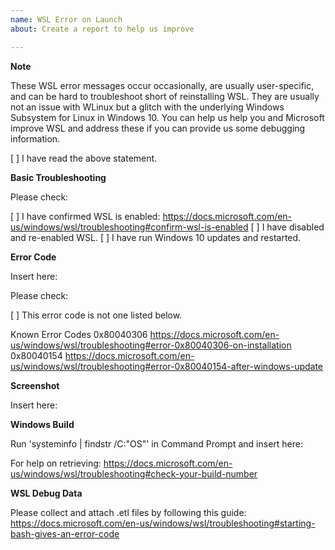 ```yaml
---
name: WSL Error on Launch
about: Create a report to help us improve

---
```


**Note**

These WSL error messages occur occasionally, are usually user-specific, and can be hard to troubleshoot short of reinstalling WSL.
They are usually not an issue with WLinux but a glitch with the underlying Windows Subsystem for Linux in Windows 10.
You can help us help you and Microsoft improve WSL and address these if you can provide us some debugging information.

[ ] I have read the above statement.

**Basic Troubleshooting**

Please check:

[ ] I have confirmed WSL is enabled: https://docs.microsoft.com/en-us/windows/wsl/troubleshooting#confirm-wsl-is-enabled
[ ] I have disabled and re-enabled WSL.
[ ] I have run Windows 10 updates and restarted.

**Error Code**

Insert here:

Please check:

[ ] This error code is not one listed below.

Known Error Codes
0x80040306 https://docs.microsoft.com/en-us/windows/wsl/troubleshooting#error-0x80040306-on-installation
0x80040154 https://docs.microsoft.com/en-us/windows/wsl/troubleshooting#error-0x80040154-after-windows-update

**Screenshot**

Insert here:

**Windows Build**

Run 'systeminfo | findstr /C:"OS"' in Command Prompt and insert here:

For help on retrieving: https://docs.microsoft.com/en-us/windows/wsl/troubleshooting#check-your-build-number

**WSL Debug Data**

Please collect and attach .etl files by following this guide: https://docs.microsoft.com/en-us/windows/wsl/troubleshooting#starting-bash-gives-an-error-code
